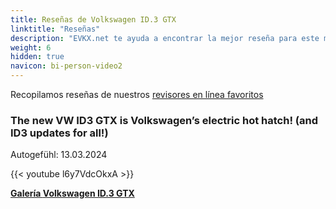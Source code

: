 ```yaml
---
title: Reseñas de Volkswagen ID.3 GTX
linktitle: "Reseñas"
description: "EVKX.net te ayuda a encontrar la mejor reseña para este modelo."
weight: 6
hidden: true
navicon: bi-person-video2
---
```

Recopilamos reseñas de nuestros [revisores en línea favoritos](../../../../../guides/evreviewers/)

<div class="container text-center shadow p-2 pe-4 mb-5 bg-body-tertiary rounded border">
<h3>The new VW ID3 GTX is Volkswagen’s electric hot hatch! (and ID3 updates for all!)</h3>
<p>Autogefühl: 13.03.2024</p>

{{< youtube l6y7VdcOkxA >}}

</div>
<div class="mt-3 mb-3">
<a href="../gallery/" class="text-decoration-none text-black">
<strong><i class="bi-arrow-left"></i>Galería  </strong>
</a>
<a href="../" class="text-decoration-none text-black float-end">
<strong>Volkswagen ID.3 GTX <i class="bi-arrow-right"></i></strong>
</a>
</div>

